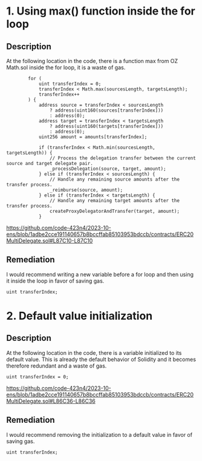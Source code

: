 # 1. Using max() function inside the for loop

## Description

At the following location in the code, there is a function max from OZ Math.sol inside the for loop, it is a waste of gas.

```
        for (
            uint transferIndex = 0;
            transferIndex < Math.max(sourcesLength, targetsLength);
            transferIndex++
        ) {
            address source = transferIndex < sourcesLength
                ? address(uint160(sources[transferIndex]))
                : address(0);
            address target = transferIndex < targetsLength
                ? address(uint160(targets[transferIndex]))
                : address(0);
            uint256 amount = amounts[transferIndex];

            if (transferIndex < Math.min(sourcesLength, targetsLength)) {
                // Process the delegation transfer between the current source and target delegate pair.
                _processDelegation(source, target, amount);
            } else if (transferIndex < sourcesLength) {
                // Handle any remaining source amounts after the transfer process.
                _reimburse(source, amount);
            } else if (transferIndex < targetsLength) {
                // Handle any remaining target amounts after the transfer process.
                createProxyDelegatorAndTransfer(target, amount);
            }
```

https://github.com/code-423n4/2023-10-ens/blob/1adbe2cce191140657b8bccffab85103953bdccb/contracts/ERC20MultiDelegate.sol#L87C10-L87C10

## Remediation

I would recommend writing a new variable before a for loop and then using it inside the loop in favor of saving gas.

```
uint transferIndex;
```

# 2. Default value initialization

## Description

At the following location in the code, there is a variable initialized to its default value. This is already the default behavior of Solidity and it becomes therefore redundant and a waste of gas.

```
uint transferIndex = 0;
```

https://github.com/code-423n4/2023-10-ens/blob/1adbe2cce191140657b8bccffab85103953bdccb/contracts/ERC20MultiDelegate.sol#L86C36-L86C36

## Remediation

I would recommend removing the initialization to a default value in favor of saving gas.

```
uint transferIndex;
```